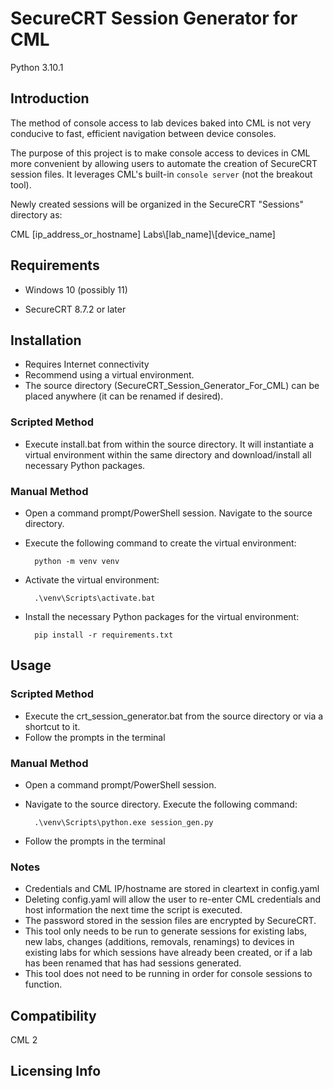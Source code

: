 # SecureCRT Session Generator for CML


Python 3.10.1

## Introduction

The method of console access to lab devices baked into CML is not very conducive to fast, efficient navigation between device consoles.

The purpose of this project is to make console access to devices in CML more convenient by allowing users to automate the creation of SecureCRT session files. It leverages CML's built-in `console server` (not the breakout tool).

Newly created sessions will be organized in the SecureCRT "Sessions" directory as:

CML [ip_address_or_hostname] Labs\\[lab_name]\\[device_name]

## Requirements

- Windows 10 (possibly 11)

- SecureCRT 8.7.2 or later

## Installation
- Requires Internet connectivity
- Recommend using a virtual environment.
- The source directory (SecureCRT_Session_Generator_For_CML) can be placed anywhere (it can be renamed if desired).

### Scripted Method
- Execute install.bat from within the source directory. It will instantiate a virtual environment within the same directory and download/install all necessary Python packages.

### Manual Method
- Open a command prompt/PowerShell session.
Navigate to the source directory. 
- Execute the following command to create the virtual environment:

        python -m venv venv

- Activate the virtual environment:

        .\venv\Scripts\activate.bat

- Install the necessary Python packages for the virtual environment:

        pip install -r requirements.txt

## Usage

### Scripted Method
- Execute the crt_session_generator.bat from the source directory or via a shortcut to it.
- Follow the prompts in the terminal

### Manual Method
- Open a command prompt/PowerShell session.
- Navigate to the source directory. Execute the following command:

        .\venv\Scripts\python.exe session_gen.py

- Follow the prompts in the terminal

### Notes
- Credentials and CML IP/hostname are stored in cleartext in config.yaml
- Deleting config.yaml will allow the user to re-enter CML credentials and host information the next time the script is executed.
- The password stored in the session files are encrypted by SecureCRT.
- This tool only needs to be run to generate sessions for existing labs, new labs, changes (additions, removals, renamings) to devices in existing labs for which sessions have already been created, or if a lab has been renamed that has had sessions generated.
- This tool does not need to be running in order for console sessions to function.

## Compatibility

CML 2

## Licensing Info

